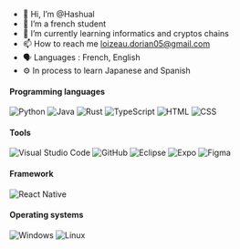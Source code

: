 - 👋 Hi, I’m @Hashual
- 👀 I’m a french student
- 🌱 I’m currently learning informatics and cryptos chains
- 📫 How to reach me loizeau.dorian05@gmail.com
- 🗣️ Languages : French, English
- ⚙️ In process to learn Japanese and Spanish

#### Programming languages
![Python](https://img.shields.io/badge/Python-blue?logo=Python&logoColor=white)
![Java](https://img.shields.io/badge/java-%23ED8B00.svg?&logo=openjdk&logoColor=white)
![Rust](https://img.shields.io/badge/Rust-grey?logo=Rust&logoColor=white)
![TypeScript](https://img.shields.io/badge/TypeScript-0384e8?logo=typescript&logoColor=white)
![HTML](https://img.shields.io/badge/HTML-EA1849?logo=HTML5&logoColor=white)
![CSS](https://img.shields.io/badge/CSS-0B966A?logo=CSS3&logoColor=white)

#### Tools
![Visual Studio Code](https://img.shields.io/badge/Visual%20Studio%20Code-007ACC?style=flat&logo=visual-studio-code&logoColor=white)
![GitHub](https://img.shields.io/badge/GitHub-181717?style=flat&logo=github&logoColor=white)
![Eclipse](https://img.shields.io/badge/Eclipse-2C2255?style=flat&logo=eclipse&logoColor=white)
![Expo](https://img.shields.io/badge/Expo-0B966A?style=flat&logo=expo&logoColor=white)
![Figma](https://img.shields.io/badge/Figma-f9d81d?style=flat&logo=figma&logoColor=white)

#### Framework
![React Native](https://img.shields.io/badge/React%20Native-blue?logo=react&logoColor=white)


#### Operating systems
![Windows](https://img.shields.io/badge/Windows-0078D6?style=flat&logo=windows&logoColor=white)
![Linux](https://img.shields.io/badge/Linux-E98B13?style=flat&logo=linux&logoColor=white)
